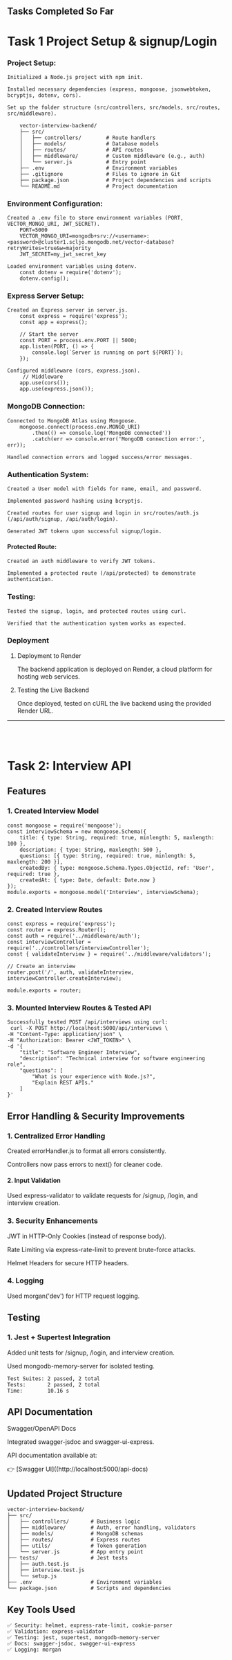 ## Tasks Completed So Far


# Task 1 Project Setup & signup/Login 

### Project Setup:

	Initialized a Node.js project with npm init.

	Installed necessary dependencies (express, mongoose, jsonwebtoken, bcryptjs, dotenv, cors).

	Set up the folder structure (src/controllers, src/models, src/routes, src/middleware).

	  	vector-interview-backend/
		├── src/
		│   ├── controllers/        # Route handlers
		│   ├── models/             # Database models
		│   ├── routes/             # API routes
		│   ├── middleware/         # Custom middleware (e.g., auth)
		│   └── server.js           # Entry point
		├── .env                    # Environment variables
		├── .gitignore              # Files to ignore in Git
		├── package.json            # Project dependencies and scripts
		└── README.md               # Project documentation

### Environment Configuration:

	Created a .env file to store environment variables (PORT, VECTOR_MONGO_URI, JWT_SECRET).
		PORT=5000
		VECTOR_MONGO_URI=mongodb+srv://<username>:<password>@cluster1.scljo.mongodb.net/vector-database?retryWrites=true&w=majority
		JWT_SECRET=my_jwt_secret_key

	Loaded environment variables using dotenv.
 		const dotenv = require('dotenv');
		dotenv.config();

### Express Server Setup:

	Created an Express server in server.js.
		const express = require('express');
		const app = express();
		
		// Start the server
		const PORT = process.env.PORT || 5000;
		app.listen(PORT, () => {
		    console.log(`Server is running on port ${PORT}`);
		});

	Configured middleware (cors, express.json).
		 // Middleware
		app.use(cors());
		app.use(express.json());

### MongoDB Connection:

	Connected to MongoDB Atlas using Mongoose.
	 	mongoose.connect(process.env.MONGO_URI)
	    	.then(() => console.log('MongoDB connected'))
	    	.catch(err => console.error('MongoDB connection error:', err));

	Handled connection errors and logged success/error messages.

### Authentication System:

	Created a User model with fields for name, email, and password.

	Implemented password hashing using bcryptjs.

	Created routes for user signup and login in src/routes/auth.js (/api/auth/signup, /api/auth/login).

	Generated JWT tokens upon successful signup/login.

#### Protected Route:

	Created an auth middleware to verify JWT tokens.

	Implemented a protected route (/api/protected) to demonstrate authentication.

### Testing:

	Tested the signup, login, and protected routes using curl.

	Verified that the authentication system works as expected.

### Deployment

1. Deployment to Render
   
	The backend application is deployed on Render, a cloud platform for hosting web services.

2. Testing the Live Backend
   
	Once deployed, tested on cURL the live backend using the provided Render URL.


---
<br><br>


# Task 2: Interview API

## Features

### 1. Created Interview Model

	const mongoose = require('mongoose');
	const interviewSchema = new mongoose.Schema({
	    title: { type: String, required: true, minlength: 5, maxlength: 100 },
	    description: { type: String, maxlength: 500 },
	    questions: [{ type: String, required: true, minlength: 5, maxlength: 200 }],
	    createdBy: { type: mongoose.Schema.Types.ObjectId, ref: 'User', required: true },
	    createdAt: { type: Date, default: Date.now }
	});
	module.exports = mongoose.model('Interview', interviewSchema);
 
 ### 2. Created Interview Routes
	const express = require('express');
	const router = express.Router();
	const auth = require('../middleware/auth');
	const interviewController = require('../controllers/interviewController');
	const { validateInterview } = require('../middleware/validators');
	
	// Create an interview
	router.post('/', auth, validateInterview, interviewController.createInterview);
	
	module.exports = router;

### 3. Mounted Interview Routes & Tested API

	Successfully tested POST /api/interviews using curl:
	 curl -X POST http://localhost:5000/api/interviews \
	-H "Content-Type: application/json" \
	-H "Authorization: Bearer <JWT_TOKEN>" \
	-d '{
	    "title": "Software Engineer Interview",
	    "description": "Technical interview for software engineering role",
	    "questions": [
	        "What is your experience with Node.js?",
	        "Explain REST APIs."
	    ]
	}'

 ## Error Handling & Security Improvements

### 1. Centralized Error Handling

Created errorHandler.js to format all errors consistently.

Controllers now pass errors to next() for cleaner code.

#### 2. Input Validation

Used express-validator to validate requests for /signup, /login, and interview creation.

### 3. Security Enhancements

JWT in HTTP-Only Cookies (instead of response body).

Rate Limiting via express-rate-limit to prevent brute-force attacks.

Helmet Headers for secure HTTP headers.

### 4. Logging

Used morgan('dev') for HTTP request logging.

## Testing

### 1. Jest + Supertest Integration

Added unit tests for /signup, /login, and interview creation.

Used mongodb-memory-server for isolated testing.

	Test Suites: 2 passed, 2 total
	Tests:       2 passed, 2 total
	Time:        10.16 s

 ## API Documentation
 
 Swagger/OpenAPI Docs

Integrated swagger-jsdoc and swagger-ui-express.

API documentation available at:

👉 [Swagger UI]((http://localhost:5000/api-docs)

## Updated Project Structure

	vector-interview-backend/
	├── src/
	│   ├── controllers/       # Business logic
	│   ├── middleware/        # Auth, error handling, validators
	│   ├── models/            # MongoDB schemas
	│   ├── routes/            # Express routes
	│   ├── utils/             # Token generation
	│   └── server.js          # App entry point
	├── tests/                 # Jest tests
	│   ├── auth.test.js
	│   ├── interview.test.js
	│   └── setup.js
	├── .env                   # Environment variables
	└── package.json           # Scripts and dependencies

## Key Tools Used

	✅ Security: helmet, express-rate-limit, cookie-parser
	✅ Validation: express-validator
	✅ Testing: jest, supertest, mongodb-memory-server
	✅ Docs: swagger-jsdoc, swagger-ui-express
	✅ Logging: morgan

